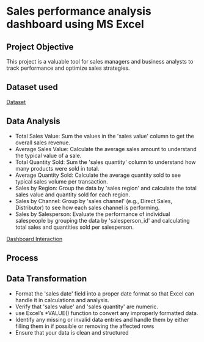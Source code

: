 # Sales performance analysis dashboard using MS Excel
## Project Objective
This project is a valuable tool for sales managers and business analysts to track performance and optimize sales strategies.
## Dataset used
[Dataset](https://github.com/sammylamuel/Sales-Performance-Analysis-Dashboard/blob/main/excel%20sales%20project.xlsx)
## Data Analysis
- Total Sales Value: Sum the values in the 'sales value' column to get the overall sales revenue.
- Average Sales Value: Calculate the average sales amount to understand the typical value of a sale.
- Total Quantity Sold: Sum the 'sales quantity' column to understand how many products were sold in total.
- Average Quantity Sold: Calculate the average quantity sold to see typical sales volume per transaction.
- Sales by Region: Group the data by 'sales region' and calculate the total sales value and quantity sold for each region.
- Sales by Channel: Group by 'sales channel' (e.g., Direct Sales, Distributor) to see how each sales channel is performing.
- Sales by Salesperson: Evaluate the performance of individual salespeople by grouping the data by 'salesperson_id' and calculating total sales and quantities sold per salesperson.

  
[Dashboard Interaction](https://github.com/sammylamuel/Sales-Performance-Analysis-Dashboard/blob/main/Screenshot%202025-04-27%20002032.png)

  ## Process
## Data Transformation
- Format the 'sales date' field into a proper date format so that Excel can handle it in calculations and analysis.
- Verify that 'sales value' and 'sales quantity' are numeric.
- use Excel’s *VALUE() function to convert any improperly formatted data.
- Identify any missing or invalid data entries and handle them by either filling them in if possible or removing the affected rows
- Ensure that your data is clean and structured

  
 



